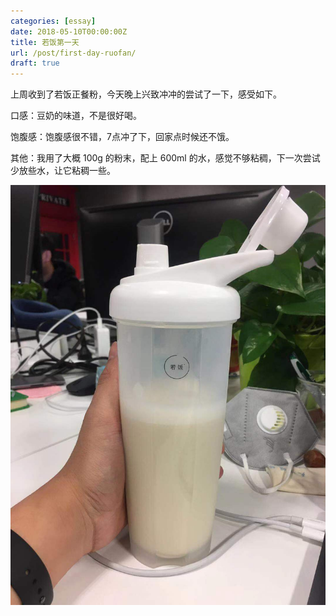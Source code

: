 ```yaml
---
categories: [essay]
date: 2018-05-10T00:00:00Z
title: 若饭第一天
url: /post/first-day-ruofan/
draft: true
---
```


上周收到了若饭正餐粉，今天晚上兴致冲冲的尝试了一下，感受如下。

口感：豆奶的味道，不是很好喝。

饱腹感：饱腹感很不错，7点冲了下，回家点时候还不饿。

其他：我用了大概 100g 的粉末，配上 600ml 的水，感觉不够粘稠，下一次尝试少放些水，让它粘稠一些。

![ruofan](/static/ruofan.jpeg)
